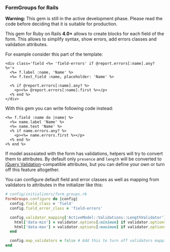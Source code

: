 ### FormGroups for Rails

**Warning:** This gem is still in the active development phase.
Please read the code before deciding that it is suitable for production.

This gem for Ruby on Rails **4.0+** allows to create blocks for each field of the form.
This allows to simplify syntax, show errors, add errors classes and validation attributes.

For example consider this part of the template:

```erb
<div class='field <%= 'field-errors' if @report.errors[:name].any? %>'>
  <%= f.label :name, 'Name' %>
  <%= f.text_field :name, placeholder: 'Name' %>

  <% if @report.errors[:name].any? %>
    <p><%= @report.errors[:name].first %></p>
  <% end %>
</div>
```
With this gem you can write following code instead:
```erb
<%= f.field :name do |name| %>
  <%= name.label 'Name' %>
  <%= name.text 'Name' %>
  <% if name.errors.any? %>
    <p><%= name.errors.first %></p>
  <% end %>
<% end %>
```

If model assosiated with the form has validations, helpers will try to convert them to attributes.
By default only `presence` and `length` will be converted to [jQuery Validation](http://jqueryvalidation.org/)-compatible attributes, but you can define your own or turn off this feature altogether.

You can configure default field and error classes as well as mapping from validators to attributes
in the initializer like this:

```ruby
# config/initializers/form_groups.rb
FormGroups.configure do |config|
  config.field_class = 'field'
  config.field_error_class = 'field-errors'

  config.validator_mapping['ActiveModel::Validations::LengthValidator'] = Proc.new do |validator, html|
    html['data-min'] = validator.options[:minimum] if validator.options[:minimum]
    html['data-max'] = validator.options[:maximum] if validator.options[:maximum]
  end

  config.map_validators = false # Add this to turn off validators mapping
end
```
